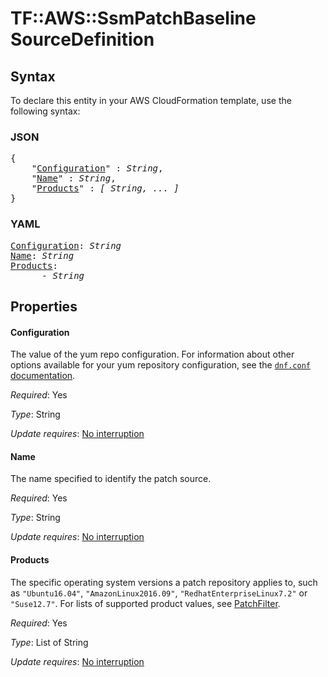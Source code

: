 # TF::AWS::SsmPatchBaseline SourceDefinition

## Syntax

To declare this entity in your AWS CloudFormation template, use the following syntax:

### JSON

<pre>
{
    "<a href="#configuration" title="Configuration">Configuration</a>" : <i>String</i>,
    "<a href="#name" title="Name">Name</a>" : <i>String</i>,
    "<a href="#products" title="Products">Products</a>" : <i>[ String, ... ]</i>
}
</pre>

### YAML

<pre>
<a href="#configuration" title="Configuration">Configuration</a>: <i>String</i>
<a href="#name" title="Name">Name</a>: <i>String</i>
<a href="#products" title="Products">Products</a>: <i>
      - String</i>
</pre>

## Properties

#### Configuration

The value of the yum repo configuration. For information about other options available for your yum repository configuration, see the [`dnf.conf` documentation](https://man7.org/linux/man-pages/man5/dnf.conf.5.html).

_Required_: Yes

_Type_: String

_Update requires_: [No interruption](https://docs.aws.amazon.com/AWSCloudFormation/latest/UserGuide/using-cfn-updating-stacks-update-behaviors.html#update-no-interrupt)

#### Name

The name specified to identify the patch source.

_Required_: Yes

_Type_: String

_Update requires_: [No interruption](https://docs.aws.amazon.com/AWSCloudFormation/latest/UserGuide/using-cfn-updating-stacks-update-behaviors.html#update-no-interrupt)

#### Products

The specific operating system versions a patch repository applies to, such as `"Ubuntu16.04"`, `"AmazonLinux2016.09"`, `"RedhatEnterpriseLinux7.2"` or `"Suse12.7"`. For lists of supported product values, see [PatchFilter](https://docs.aws.amazon.com/systems-manager/latest/APIReference/API_PatchFilter.html).

_Required_: Yes

_Type_: List of String

_Update requires_: [No interruption](https://docs.aws.amazon.com/AWSCloudFormation/latest/UserGuide/using-cfn-updating-stacks-update-behaviors.html#update-no-interrupt)

